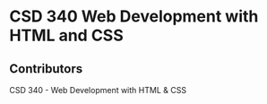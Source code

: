 # CSD 340 Web Development with HTML and CSS
## Contributors
CSD 340 - Web Development with HTML &amp; CSS 
